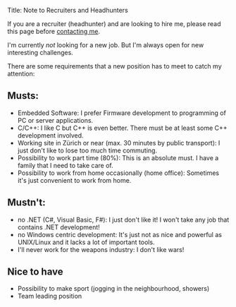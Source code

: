 Title: Note to Recruiters and Headhunters

If you are a recruiter (headhunter) and are looking to hire me, please read this page before [contacting me]({filename}/pages/contact.md).

I'm currently *not* looking for a new job. But I'm always open for new interesting challenges.


There are some requirements that a new position has to meet to catch my attention:


## Musts:

- Embedded Software: I prefer Firmware development to programming of PC or server applications.
- C/C++: I like C but C++ is even better. There must be at least some C++ development involved.
- Working site in Zürich or near (max. 30 minutes by public transport): I just don't like to lose too much time commuting.
- Possibility to work part time (80%): This is an absolute must. I have a family that I need to take care of.
- Possibility to work from home occasionally (home office): Sometimes it's just convenient to work from home.


## Mustn't:

- no .NET (C#, Visual Basic, F#): I just don't like it! I won't take any job that contains .NET development!
- no Windows centric development: It's just not as nice and powerful as UNIX/Linux and it lacks a lot of important tools.
- I'll never work for the weapons industry: I don't like wars!


## Nice to have

- Possibility to make sport (jogging in the neighbourhood, showers)
- Team leading position


<!-- https://wuputah.com/2010/08/07/a-note-to-recruiters-->
